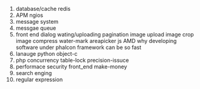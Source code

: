 1. database/cache  redis
2. APM ngios 
3. message system 
4. messgae queue
5. front end 
   dialog
   wating/uploading
   pagination
   image upload image crop image compress water-mark
   areapicker
   js AMD
   why developing software under phalcon framework can be so fast 
6. lanauge python  object-c
7. php concurrency table-lock precision-issuce
8. performace security front_end make-money
9. search enging
10. regular expression


